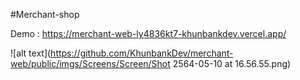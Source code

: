 #Merchant-shop

Demo : https://merchant-web-ly4836kt7-khunbankdev.vercel.app/

![alt text](https://github.com/KhunbankDev/merchant-web/public/imgs/Screens/Screen/Shot 2564-05-10 at 16.56.55.png)
